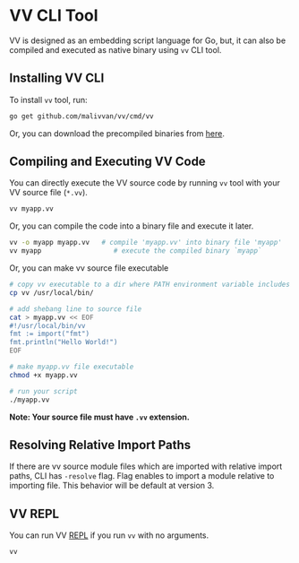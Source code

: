 # VV CLI Tool

VV is designed as an embedding script language for Go, but, it can also be
compiled and executed as native binary using `vv` CLI tool.

## Installing VV CLI

To install `vv` tool, run:

```bash
go get github.com/malivvan/vv/cmd/vv
```

Or, you can download the precompiled binaries from
[here](https://github.com/malivvan/vv/releases/latest).

## Compiling and Executing VV Code

You can directly execute the VV source code by running `vv` tool with
your VV source file (`*.vv`).

```bash
vv myapp.vv
```

Or, you can compile the code into a binary file and execute it later.

```bash
vv -o myapp myapp.vv   # compile 'myapp.vv' into binary file 'myapp'
vv myapp                  # execute the compiled binary `myapp`
```

Or, you can make vv source file executable

```bash
# copy vv executable to a dir where PATH environment variable includes
cp vv /usr/local/bin/

# add shebang line to source file
cat > myapp.vv << EOF
#!/usr/local/bin/vv
fmt := import("fmt")
fmt.println("Hello World!")
EOF

# make myapp.vv file executable
chmod +x myapp.vv

# run your script
./myapp.vv
```

**Note: Your source file must have `.vv` extension.**

## Resolving Relative Import Paths

If there are vv source module files which are imported with relative import
paths, CLI has `-resolve` flag. Flag enables to import a module relative to
importing file. This behavior will be default at version 3.

## VV REPL

You can run VV [REPL](https://en.wikipedia.org/wiki/Read–eval–print_loop)
if you run `vv` with no arguments.

```bash
vv
```
